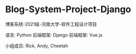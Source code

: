 # Blog-System-Project-Django
博客系统-2021级-河南大学-软件工程设计项目

语言: Python
后端框架: Django
前端框架: Vue.js

小组成员: Rick, Andy, Cheetah
